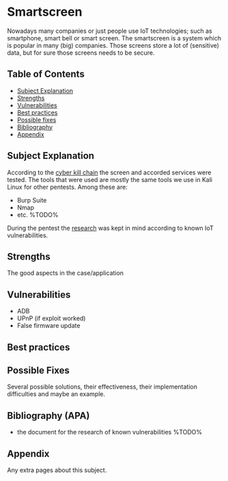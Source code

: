# Smartscreen
Nowadays many companies or just people use IoT technologies; such as smartphone, smart bell or smart screen.
The smartscreen is a system which is popular in many (big) companies. Those screens store a lot of (sensitive) data, but for sure
those screens needs to be secure.

## Table of Contents
- [Subject Explanation](#subject-explanation)
- [Strengths](#strengths)
- [Vulnerabilities](#vulnerabilities)
- [Best practices](#best-practices)
- [Possible fixes](#possible-fixes)
- [Bibliography](#bibliography-apa)
- [Appendix](#appendix)

## Subject Explanation
According to the [cyber kill chain](https://www.varonis.com/blog/cyber-kill-chain/) the screen and accorded services were tested. The tools that were used are mostly the same tools we use in Kali Linux for other pentests. Among these are:
- Burp Suite
- Nmap
- etc. %TODO%

During the pentest the [research](%TODO) was kept in mind according to known IoT vulnerabilities. 

## Strengths
The good aspects in the case/application

## Vulnerabilities
- ADB
- UPnP (if exploit worked)
- False firmware update

## Best practices


## Possible Fixes
Several possible solutions, their effectiveness, their implementation difficulties and maybe an example.

## Bibliography (APA)
- the document for the research of known vulnerabilities %TODO%

## Appendix 
Any extra pages about this subject.

